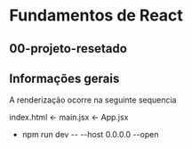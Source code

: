 # Fundamentos de React

## 00-projeto-resetado

## Informações gerais

A renderização ocorre na seguinte sequencia

index.html <- main.jsx <- App.jsx

- npm run dev -- --host 0.0.0.0 --open
